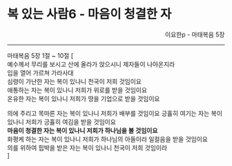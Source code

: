 # 복 있는 사람6 - 마음이 청결한 자
<p align="right">이요한p - 마태복음 5장</p>

----

마태복음 5장 1절 ~ 10절 [  
예수께서 무리를 보시고 산에 올라가 앉으시니 제자들이 나아온지라  
입을 열어 가르쳐 가라사대  
심령이 가난한 자는 복이 있나니 천국이 저희 것임이요  
애통하는 자는 복이 있나니 저희가 위로를 받을 것임이요  
온유한 자는 복이 있나니 저희가 땅을 기업으로 받을 것임이요

의에 주리고 목마른 자는 복이 있나니 저희가 배부를 것임이요
긍휼히 여기는 자는 복이 있나니 저희가 긍휼히 여김을 받을 것임이요  
**마음이 청결한 자는 복이 있나니 저희가 하나님을 볼 것임이요**  
화평케 하는 자는 복이 있나니 저희가 하나님의 아들이라 일컬음을 받을 것임이요  
의를 위하여 핍박을 받은 자는 복이 있나니 천국이 저희 것임이라  
]

